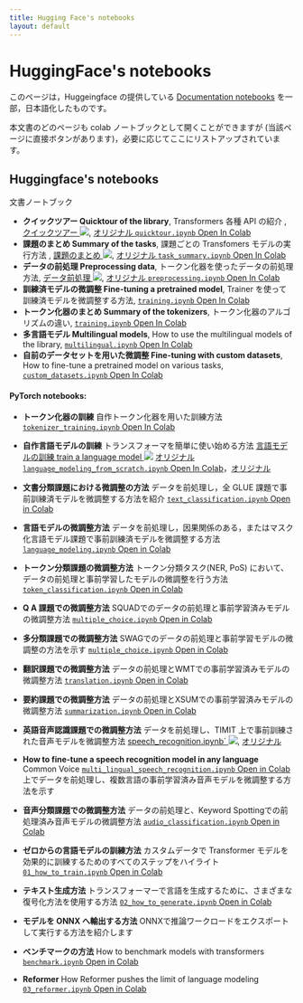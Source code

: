 ```yaml
---
title: Hugging Face's notebooks
layout: default
---
```


# HuggingFace's notebooks 

このページは，Huggeingface の提供している [Documentation notebooks](https://huggingface.co/docs/transformers/master/en/notebooks) を一部，日本語化したものです。

本文書のどのページも colab ノートブックとして開くことができますが (当該ページに直接ボタンがあります)，必要に応じてここにリストアップされています。
<!-- You can open any page of the documentation as a notebook in colab (there is a button directly on said pages) but they are also listed here if you need to:-->

## Huggingface's notebooks

文書ノートブック

* **クイックツアー Quicktour of the library**,  Transformers 各種 API の紹介 <!-- A presentation of the various APIs in Transformers -->, [クイックツアー <img src="assets/colab_icon.svg">](https://colab.research.google.com/github/ShinAsakawa/ShinAsakawa.github.io/blob/master/2022notebooks/2022_0112quicktour.ipynb), [オリジナル `quicktour.ipynb` Open In Colab](https://colab.research.google.com/github/huggingface/notebooks/blob/master/transformers_doc/quicktour.ipynb)
* **課題のまとめ Summary of the tasks**, 課題ごとの Transfomers モデルの実行方法 <!-- How to run the models of the Transformers library task by task -->, [課題のまとめ <img src="assets/colab_icon.svg">](https://colab.research.google.com/github/ShinAsakawa/ShinAsakawa.github.io/blob/master/2022notebooks/2022_0112task_summary.ipynb), 
[オリジナル `task_summary.ipynb` Open In Colab](https://colab.research.google.com/github/huggingface/notebooks/blob/master/transformers_doc/task_summary.ipynb)
* **データの前処理 Preprocessing data**, トークン化器を使ったデータの前処理方法<!-- How to use a tokenizer to preprocess your data -->, [データ前処理  <img src="assets/colab_icon.svg">](https://colab.research.google.com/github/ShinAsakawa/ShinAsakawa.github.io/blob/master/2022notebooks/2022_0112preprocessing.ipynb), 
[オリジナル  `preprocessing.ipynb` Open In Colab](https://colab.research.google.com/github/huggingface/notebooks/blob/master/transformers_doc/preprocessing.ipynb)
* **訓練済モデルの微調整 Fine-tuning a pretrained model**, Trainer を使って訓練済モデルを微調整する方法<!-- How to use the Trainer to fine-tune a pretrained model -->, [`training.ipynb` Open In Colab](https://colab.research.google.com/github/huggingface/notebooks/blob/master/transformers_doc/training.ipynb)
* **トークン化器のまとめ Summary of the tokenizers**, トークン化器のアルゴリズムの違い<!-- The differences between the tokenizers algorithm -->, [`training.ipynb` Open In Colab](https://colab.research.google.com/github/huggingface/notebooks/blob/master/transformers_doc/tokenizer_summary.ipynb)
* **多言語モデル Multilingual models**, How to use the multilingual models of the library, [`multilingual.ipynb` Open In Colab](https://colab.research.google.com/github/huggingface/notebooks/blob/master/transformers_doc/multilingual.ipynb)
* **自前のデータセットを用いた微調整 Fine-tuning with custom datasets**, How to fine-tune a pretrained model on various tasks, [`custom_datasets.ipynb` Open In Colab](https://colab.research.google.com/github/huggingface/notebooks/blob/master/transformers_doc/custom_datasets.ipynb)


#### PyTorch notebooks:

* **トークン化器の訓練** 自作トークン化器を用いた訓練方法 [`tokenizer_training.ipynb` Open In Colab](https://colab.research.google.com/github/huggingface/notebooks/blob/master/examples/tokenizer_training.ipynb)
* **自作言語モデルの訓練** トランスフォーマを簡単に使い始める方法 [言語モデルの訓練 train a language model <img src="assets/colab_icon.svg">](https://colab.research.google.com/github/ShinAsakawa/ShinAsakawa.github.io/blob/master/2022notebooks/2022_0112Train_a_language_model.ipynb)
[オリジナル `language_modeling_from_scratch.ipynb` Open In Colab](https://colab.research.google.com/github/ShinAsakawa/ShinAsakawa.github.io/blob/master/2022notebooks/2022_0112Train_a_language_model.ipynb)，[オリジナル](https://colab.research.google.com/github/huggingface/notebooks/blob/master/examples/language_modeling_from_scratch.ipynb)

* **文書分類課題における微調整の方法** データを前処理し，全 GLUE 課題で事前訓練済モデルを微調整する方法を紹介 [`text_classification.ipynb` Open in Colab](https://colab.research.google.com/github/huggingface/notebooks/blob/master/examples/text_classification.ipynb)
* **言語モデルの微調整方法** データを前処理し，因果関係のある，またはマスク化言語モデル課題で事前訓練済モデルを微調整する方法 [`language_modeling.ipynb` Open in Colab](https://colab.research.google.com/github/huggingface/notebooks/blob/master/examples/language_modeling.ipynb)
* **トークン分類課題の微調整方法** トークン分類タスク(NER, PoS) において、データの前処理と事前学習したモデルの微調整を行う方法 [`token_classification.ipynb` Open in Colab](https://colab.research.google.com/github/huggingface/notebooks/blob/master/examples/token_classification.ipynb)
* **Q A 課題での微調整方法** SQUADでのデータの前処理と事前学習済みモデルの微調整方法 [`multiple_choice.ipynb` Open in Colab](https://colab.research.google.com/github/huggingface/notebooks/blob/master/examples/multiple_choice.ipynb)
* **多分類課題での微調整方法** SWAGでのデータの前処理と事前学習モデルの微調整の方法を示す [`multiple_choice.ipynb` Open in Colab](https://colab.research.google.com/github/huggingface/notebooks/blob/master/examples/multiple_choice.ipynb)
* **翻訳課題での微調整方法** データの前処理とWMTでの事前学習済みモデルの微調整方法 [`translation.ipynb` Open in Colab](https://colab.research.google.com/github/huggingface/notebooks/blob/master/examples/translation.ipynb)
* **要約課題での微調整方法** データの前処理とXSUMでの事前学習済みモデルの微調整方法 [`summarization.ipynb` Open in Colab](https://colab.research.google.com/github/huggingface/notebooks/blob/master/examples/summarization.ipynb)
* **英語音声認識課題での微調整方法** データを前処理し、TIMIT 上で事前訓練された音声モデルを微調整方法 [speech_recognition.ipynb` <img src="assets/colab_icon.svg">](https://colab.research.google.com/github/ShinAsakawa/ShinAsakawa.github.io/blob/master/2022notebooks/2022_0111Fine_Tune_Speech_Recognition_Model_with_Transformers_using_CTC.ipynb), [オリジナル](https://colab.research.google.com/github/huggingface/notebooks/blob/master/examples/speech_recognition.ipynb)
* **How to fine-tune a speech recognition model in any language** Common Voice [`multi_lingual_speech_recognition.ipynb` Open in Colab](https://colab.research.google.com/github/huggingface/notebooks/blob/master/examples/multi_lingual_speech_recognition.ipynb)上でデータを前処理し、複数言語の事前学習済み音声モデルを微調整する方法を示す
* **音声分類課題での微調整方法** データの前処理と、Keyword Spottingでの前処理済み音声モデルの微調整方法 [`audio_classification.ipynb` Open in Colab](https://colab.research.google.com/github/huggingface/notebooks/blob/master/examples/audio_classification.ipynb)
* **ゼロからの言語モデルの訓練方法** カスタムデータで Transformer モデルを効果的に訓練するためのすべてのステップをハイライト [`01_how_to_train.ipynb` Open in Colab](https://colab.research.google.com/github/huggingface/blog/blob/master/notebooks/01_how_to_train.ipynb)
* **テキスト生成方法** トランスフォーマーで言語を生成するために、さまざまな復号化方法を使用する方法 [`02_how_to_generate.ipynb` Open in Colab](https://colab.research.google.com/github/huggingface/blog/blob/master/notebooks/02_how_to_generate.ipynb)
* **モデルを ONNX へ輸出する方法** ONNXで推論ワークロードをエクスポートして実行する方法を紹介します  
* **ベンチマークの方法** How to benchmark models with transformers [`benchmark.ipynb` Open in Colab](https://colab.research.google.com/github/huggingface/notebooks/blob/master/examples/benchmark.ipynb)
* **Reformer** How Reformer pushes the limit of language modeling [`03_reformer.ipynb` Open in Colab](https://colab.research.google.com/github/patrickvonplaten/blog/blob/master/notebooks/03_reformer.ipynb)

<!-- 
* **Train your tokenizer** How to train and use your very own tokenizer  
[Open In Colab](https://colab.research.google.com/github/huggingface/notebooks/blob/master/examples/tokenizer_training.ipynb)
* **Train your language model**  How to easily start using transformers  
[Open In Colab](https://colab.research.google.com/github/huggingface/notebooks/blob/master/examples/language_modeling_from_scratch.ipynb)
* **How to fine-tune a model on text classification** Show how to preprocess the data and fine-tune a pretrained model on any GLUE task. 
[Open in Colab](https://colab.research.google.com/github/huggingface/notebooks/blob/master/examples/text_classification.ipynb)
* **How to fine-tune a model on language modeling** Show how to preprocess the data and fine-tune a pretrained model on a causal or masked LM task. 
[Open in Colab](https://colab.research.google.com/github/huggingface/notebooks/blob/master/examples/language_modeling.ipynb)
* **How to fine-tune a model on token classification** Show how to preprocess the data and fine-tune a pretrained model on a token classification task (NER, PoS). 
[Open in Colab](https://colab.research.google.com/github/huggingface/notebooks/blob/master/examples/token_classification.ipynb)
* **How to fine-tune a model on question answering**  Show how to preprocess the data and fine-tune a pretrained model on SQUAD.  
[Open in Colab](https://colab.research.google.com/github/huggingface/notebooks/blob/master/examples/multiple_choice.ipynb)
* **How to fine-tune a model on multiple choice**  Show how to preprocess the data and fine-tune a pretrained model on SWAG. 
[Open in Colab](https://colab.research.google.com/github/huggingface/notebooks/blob/master/examples/multiple_choice.ipynb)
* **How to fine-tune a model on translation** Show how to preprocess the data and fine-tune a pretrained model on WMT. 
[Open in Colab](https://colab.research.google.com/github/huggingface/notebooks/blob/master/examples/translation.ipynb)
* **How to fine-tune a model on summarization**   Show how to preprocess the data and fine-tune a pretrained model on XSUM. 
[Open in Colab](https://colab.research.google.com/github/huggingface/notebooks/blob/master/examples/summarization.ipynb)
* **How to fine-tune a speech recognition model in English**  Show how to preprocess the data and fine-tune a pretrained Speech model on TIMIT 
[Open in Colab](https://colab.research.google.com/github/huggingface/notebooks/blob/master/examples/speech_recognition.ipynb)
* **How to fine-tune a speech recognition model in any language** Show how to preprocess the data and fine-tune a multi-lingually pretrained speech model on Common Voice 
[Open in Colab](https://colab.research.google.com/github/huggingface/notebooks/blob/master/examples/multi_lingual_speech_recognition.ipynb)
* **How to fine-tune a model on audio classification**  Show how to preprocess the data and fine-tune a pretrained Speech model on Keyword Spotting 
[Open in Colab](https://colab.research.google.com/github/huggingface/notebooks/blob/master/examples/audio_classification.ipynb)
* **How to train a language model from scratch**  Highlight all the steps to effectively train Transformer model on custom data 
[Open in Colab](https://colab.research.google.com/github/huggingface/blog/blob/master/notebooks/01_how_to_train.ipynb)
* **How to generate text** How to use different decoding methods for language generation with transformers  
[Open in Colab](https://colab.research.google.com/github/huggingface/blog/blob/master/notebooks/02_how_to_generate.ipynb)
* **How to export model to ONNX**   Highlight how to export and run inference workloads through ONNX    
* **How to use Benchmarks**  How to benchmark models with transformers  
[Open in Colab](https://colab.research.google.com/github/huggingface/notebooks/blob/master/examples/benchmark.ipynb)
* **Reformer** How Reformer pushes the limits of language modeling 
[Open in Colab](https://colab.research.google.com/github/patrickvonplaten/blog/blob/master/notebooks/03_reformer.ipynb)
-->

